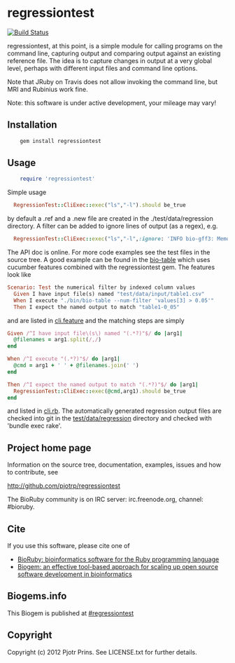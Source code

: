 # regressiontest

[![Build Status](https://secure.travis-ci.org/pjotrp/regressiontest.png)](http://travis-ci.org/pjotrp/regressiontest)

regressiontest, at this point, is a simple module for calling programs
on the command line, capturing output and comparing output against an
existing reference file. The idea is to capture changes in output at a
very global level, perhaps with different input files and command line
options.

Note that JRuby on Travis does not allow invoking the command line,
but MRI and Rubinius work fine.

Note: this software is under active development, your mileage may vary!

## Installation

```sh
    gem install regressiontest
```

## Usage

```ruby
    require 'regressiontest'
```

Simple usage

```ruby
  RegressionTest::CliExec::exec("ls","-l").should be_true
```

by default a .ref and a .new file are created in the 
./test/data/regression directory. A filter can be added to ignore
lines of output (as a regex), e.g.

```ruby
  RegressionTest::CliExec::exec("ls","-l",:ignore: 'INFO bio-gff3: Memory used')
```

The API doc is online. For more code examples see the test files in
the source tree. A good example can be found in the
[bio-table](https://github.com/pjotrp/bioruby-table) which uses
cucumber features combined with the regressiontest gem. The features
look like

```ruby
Scenario: Test the numerical filter by indexed column values
  Given I have input file(s) named "test/data/input/table1.csv"
  When I execute "./bin/bio-table --num-filter 'values[3] > 0.05'"
  Then I expect the named output to match "table1-0_05"
```

and are listed in
[cli.feature](https://github.com/pjotrp/bioruby-table/blob/master/features/cli.feature)
and the matching steps are simply

```ruby
Given /^I have input file\(s\) named "(.*?)"$/ do |arg1|
  @filenames = arg1.split(/,/)
end

When /^I execute "(.*?)"$/ do |arg1|
  @cmd = arg1 + ' ' + @filenames.join(' ')
end

Then /^I expect the named output to match "(.*?)"$/ do |arg1|
  RegressionTest::CliExec::exec(@cmd,arg1).should be_true
end
```

and listed in
[cli.rb](https://github.com/pjotrp/bioruby-table/blob/master/features/step_definitions/cli-feature.rb).
The automatically generated regression output files are checked into
git in the
[test/data/regression](https://github.com/pjotrp/bioruby-table/tree/master/test/data/regression)
directory and checked with 'bundle exec rake'.
        
## Project home page

Information on the source tree, documentation, examples, issues and
how to contribute, see

  http://github.com/pjotrp/regressiontest

The BioRuby community is on IRC server: irc.freenode.org, channel: #bioruby.

## Cite

If you use this software, please cite one of
  
* [BioRuby: bioinformatics software for the Ruby programming language](http://dx.doi.org/10.1093/bioinformatics/btq475)
* [Biogem: an effective tool-based approach for scaling up open source software development in bioinformatics](http://dx.doi.org/10.1093/bioinformatics/bts080)

## Biogems.info

This Biogem is published at [#regressiontest](http://biogems.info/index.html)

## Copyright

Copyright (c) 2012 Pjotr Prins. See LICENSE.txt for further details.

